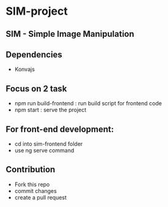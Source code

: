 # SIM-project
## SIM - Simple Image Manipulation

## Dependencies
* Konvajs

## Focus on 2 task
* npm run build-frontend : run build script for frontend code
* npm start : serve the project

## For front-end development:
* cd into sim-frontend folder
* use ng serve command

## Contribution
* Fork this repo
* commit changes
* create a pull request
